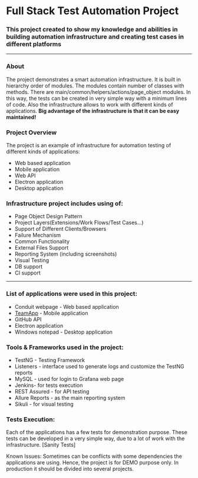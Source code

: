 # Full Stack Test Automation Project

### This project created to show my knowledge and abilities in building automation infrastructure and creating test cases in different platforms
***
### About
The project demonstrates a smart automation infrastructure. It is built in hierarchy order of modules. The modules contain number of classes with methods. There are main/common/helpers/actions/page_object modules. In this way, the tests can be created in very simple way with a minimum lines of code. Also the infrastructure allows to work with different kinds of applications. **Big advantage of the infrastructure is that it can be easy maintained!**

### Project Overview
The project is an example of infrastructure for automation testing of different kinds of applications:

* Web based application
* Mobile application
* Web API
* Electron application
* Desktop application

### Infrastructure project includes using of:

* Page Object Design Pattern
* Project Layers(Extensions/Work Flows/Test Cases...)
* Support of Different Clients/Browsers
* Failure Mechanism
* Common Functionality
* External Files Support
* Reporting System (including screenshots)
* Visual Testing
* DB support
* CI support
***
### List of applications were used in this project:

* Conduit webpage - Web based application
* [TeamApp](https://github.com/EsterYIT/TeamApp) - Mobile application
* GitHub API
* Electron application
* Windows notepad - Desktop application

### Tools & Frameworks used in the project:
* TestNG - Testing Framework
* Listeners - interface used to generate logs and customize the TestNG reports
* MySQL - used for login to Grafana web page
* Jenkins- for tests execution
* REST Assured - for API testing
* Allure Reports - as the main reporting system
* Sikuli - for visual testing

### Tests Execution:
Each of the applications has a few tests for demonstration purpose. These tests can be developed in a very simple way, due to a lot of work with the infrastructure. [Sanity Tests]

Known Issues:
Sometimes can be conflicts with some dependencies the applications are using. Hence, the project is for DEMO purpose only. In production it should be divided into several projects.

